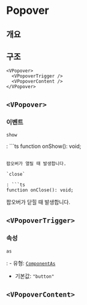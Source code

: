 # Popover

## 개요

## 구조

```vue-html
<VPopover>
  <VPopoverTrigger />
  <VPopoverContent />
</VPopover>
```

## `<VPopover>`

### 이벤트

`show`

: ```ts
  function onShow(): void;
  ```

  팝오버가 열릴 때 발생합니다.

`close`

: ```ts
  function onClose(): void;
  ```

  팝오버가 닫힐 때 발생합니다.

## `<VPopoverTrigger>`

### 속성

`as`

: - 유형: [`ComponentAs`](/api/types/component-as/)
  - 기본값: `"button"`

## `<VPopoverContent>`
